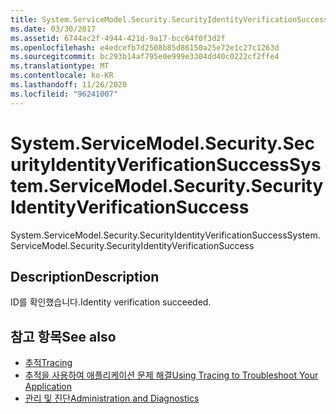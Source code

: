 ```yaml
---
title: System.ServiceModel.Security.SecurityIdentityVerificationSuccess
ms.date: 03/30/2017
ms.assetid: 6744ac2f-4944-421d-9a17-bcc64f0f3d2f
ms.openlocfilehash: e4edcefb7d2508b85d86150a25e72e1c27c1263d
ms.sourcegitcommit: bc293b14af795e0e999e3304dd40c0222cf2ffe4
ms.translationtype: MT
ms.contentlocale: ko-KR
ms.lasthandoff: 11/26/2020
ms.locfileid: "96241007"
---
```

# <a name="systemservicemodelsecuritysecurityidentityverificationsuccess"></a><span data-ttu-id="dda53-102">System.ServiceModel.Security.SecurityIdentityVerificationSuccess</span><span class="sxs-lookup"><span data-stu-id="dda53-102">System.ServiceModel.Security.SecurityIdentityVerificationSuccess</span></span>

<span data-ttu-id="dda53-103">System.ServiceModel.Security.SecurityIdentityVerificationSuccess</span><span class="sxs-lookup"><span data-stu-id="dda53-103">System.ServiceModel.Security.SecurityIdentityVerificationSuccess</span></span>  
  
## <a name="description"></a><span data-ttu-id="dda53-104">Description</span><span class="sxs-lookup"><span data-stu-id="dda53-104">Description</span></span>  

 <span data-ttu-id="dda53-105">ID를 확인했습니다.</span><span class="sxs-lookup"><span data-stu-id="dda53-105">Identity verification succeeded.</span></span>  
  
## <a name="see-also"></a><span data-ttu-id="dda53-106">참고 항목</span><span class="sxs-lookup"><span data-stu-id="dda53-106">See also</span></span>

- [<span data-ttu-id="dda53-107">추적</span><span class="sxs-lookup"><span data-stu-id="dda53-107">Tracing</span></span>](index.md)
- [<span data-ttu-id="dda53-108">추적을 사용하여 애플리케이션 문제 해결</span><span class="sxs-lookup"><span data-stu-id="dda53-108">Using Tracing to Troubleshoot Your Application</span></span>](using-tracing-to-troubleshoot-your-application.md)
- [<span data-ttu-id="dda53-109">관리 및 진단</span><span class="sxs-lookup"><span data-stu-id="dda53-109">Administration and Diagnostics</span></span>](../index.md)
